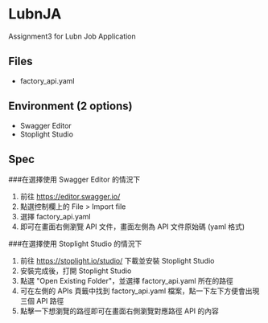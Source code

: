 # LubnJA
Assignment3 for Lubn Job Application 

## Files
- factory_api.yaml

## Environment (2 options)
- Swagger Editor
- Stoplight Studio 


## Spec
###在選擇使用 Swagger Editor 的情況下
1. 前往 https://editor.swagger.io/
2. 點選控制欄上的 File > Import file
3. 選擇 factory_api.yaml
4. 即可在畫面右側瀏覽 API 文件，畫面左側為 API 文件原始碼 (yaml 格式)

###在選擇使用 Stoplight Studio 的情況下
1. 前往 https://stoplight.io/studio/ 下載並安裝 Stoplight Studio
2. 安裝完成後，打開 Stoplight Studio
3. 點選 "Open Existing Folder"，並選擇 factory_api.yaml 所在的路徑
4. 可在左側的 APIs 頁籤中找到 factory_api.yaml 檔案，點一下左下方便會出現三個 API 路徑
5. 點擊一下想瀏覽的路徑即可在畫面右側瀏覽對應路徑 API 的內容